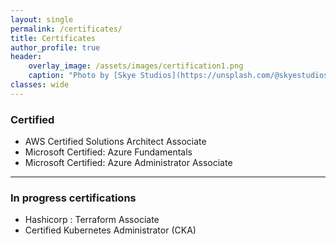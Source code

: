 ```yaml
---
layout: single
permalink: /certificates/
title: Certificates
author_profile: true
header:
    overlay_image: /assets/images/certification1.png
    caption: "Photo by [Skye Studios](https://unsplash.com/@skyestudios) on [Unsplash](https://unsplash.com)"
classes: wide
---
```


### Certified  
- AWS Certified Solutions Architect Associate
- Microsoft Certified: Azure Fundamentals
- Microsoft Certified: Azure Administrator Associate


----------------------------------------

### In progress certifications
- Hashicorp : Terraform Associate 
- Certified Kubernetes Administrator (CKA)





